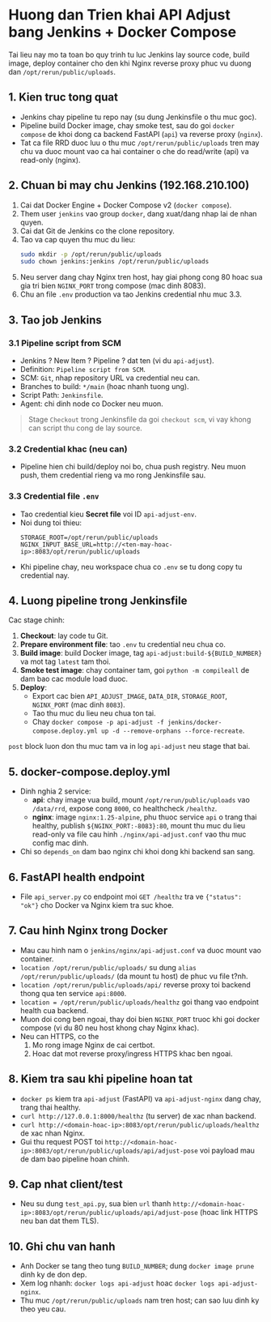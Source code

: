# Huong dan Trien khai API Adjust bang Jenkins + Docker Compose

Tai lieu nay mo ta toan bo quy trinh tu luc Jenkins lay source code, build image, deploy container cho den khi Nginx reverse proxy phuc vu duong dan `/opt/rerun/public/uploads`.

## 1. Kien truc tong quat
- Jenkins chay pipeline tu repo nay (su dung Jenkinsfile o thu muc goc).
- Pipeline build Docker image, chay smoke test, sau do goi `docker compose` de khoi dong ca backend FastAPI (`api`) va reverse proxy (`nginx`).
- Tat ca file RRD duoc luu o thu muc `/opt/rerun/public/uploads` tren may chu va duoc mount vao ca hai container o che do read/write (api) va read-only (nginx).

## 2. Chuan bi may chu Jenkins (192.168.210.100)
1. Cai dat Docker Engine + Docker Compose v2 (`docker compose`).
2. Them user `jenkins` vao group `docker`, dang xuat/dang nhap lai de nhan quyen.
3. Cai dat Git de Jenkins co the clone repository.
4. Tao va cap quyen thu muc du lieu:
   ```bash
   sudo mkdir -p /opt/rerun/public/uploads
   sudo chown jenkins:jenkins /opt/rerun/public/uploads
   ```
5. Neu server dang chay Nginx tren host, hay giai phong cong 80 hoac sua gia tri bien `NGINX_PORT` trong compose (mac dinh 8083).
6. Chu an file `.env` production va tao Jenkins credential nhu muc 3.3.

## 3. Tao job Jenkins
### 3.1 Pipeline script from SCM
- Jenkins ? New Item ? Pipeline ? dat ten (vi du `api-adjust`).
- Definition: `Pipeline script from SCM`.
- SCM: `Git`, nhap repository URL va credential neu can.
- Branches to build: `*/main` (hoac nhanh tuong ung).
- Script Path: `Jenkinsfile`.
- Agent: chi dinh node co Docker neu muon.

> Stage `Checkout` trong Jenkinsfile da goi `checkout scm`, vi vay khong can script thu cong de lay source.

### 3.2 Credential khac (neu can)
- Pipeline hien chi build/deploy noi bo, chua push registry. Neu muon push, them credential rieng va mo rong Jenkinsfile sau.

### 3.3 Credential file `.env`
- Tao credential kieu **Secret file** voi ID `api-adjust-env`.
- Noi dung toi thieu:
  ```env
  STORAGE_ROOT=/opt/rerun/public/uploads
  NGINX_INPUT_BASE_URL=http://<ten-may-hoac-ip>:8083/opt/rerun/public/uploads
  ```
- Khi pipeline chay, neu workspace chua co `.env` se tu dong copy tu credential nay.

## 4. Luong pipeline trong Jenkinsfile
Cac stage chinh:
1. **Checkout**: lay code tu Git.
2. **Prepare environment file**: tao `.env` tu credential neu chua co.
3. **Build image**: build Docker image, tag `api-adjust:build-${BUILD_NUMBER}` va mot tag `latest` tam thoi.
4. **Smoke test image**: chay container tam, goi `python -m compileall` de dam bao cac module load duoc.
5. **Deploy**:
   - Export cac bien `API_ADJUST_IMAGE`, `DATA_DIR`, `STORAGE_ROOT`, `NGINX_PORT` (mac dinh `8083`).
   - Tao thu muc du lieu neu chua ton tai.
   - Chay `docker compose -p api-adjust -f jenkins/docker-compose.deploy.yml up -d --remove-orphans --force-recreate`.

`post` block luon don thu muc tam va in log `api-adjust` neu stage that bai.

## 5. docker-compose.deploy.yml
- Dinh nghia 2 service:
  - **api**: chay image vua build, mount `/opt/rerun/public/uploads` vao `/data/rrd`, expose cong `8000`, co healthcheck `/healthz`.
  - **nginx**: image `nginx:1.25-alpine`, phu thuoc service `api` o trang thai healthy, publish `${NGINX_PORT:-8083}:80`, mount thu muc du lieu read-only va file cau hinh `./nginx/api-adjust.conf` vao thu muc config mac dinh.
- Chi so `depends_on` dam bao nginx chi khoi dong khi backend san sang.

## 6. FastAPI health endpoint
- File `api_server.py` co endpoint moi `GET /healthz` tra ve `{"status": "ok"}` cho Docker va Nginx kiem tra suc khoe.

## 7. Cau hinh Nginx trong Docker
- Mau cau hinh nam o `jenkins/nginx/api-adjust.conf` va duoc mount vao container.
- `location /opt/rerun/public/uploads/` su dung `alias /opt/rerun/public/uploads/` (da mount tu host) de phuc vu file t?nh.
- `location /opt/rerun/public/uploads/api/` reverse proxy toi backend thong qua ten service `api:8000`.
- `location = /opt/rerun/public/uploads/healthz` goi thang vao endpoint health cua backend.
- Muon doi cong ben ngoai, thay doi bien `NGINX_PORT` truoc khi goi docker compose (vi du 80 neu host khong chay Nginx khac).
- Neu can HTTPS, co the
  1. Mo rong image Nginx de cai certbot.
  2. Hoac dat mot reverse proxy/ingress HTTPS khac ben ngoai.

## 8. Kiem tra sau khi pipeline hoan tat
- `docker ps` kiem tra `api-adjust` (FastAPI) va `api-adjust-nginx` dang chay, trang thai healthy.
- `curl http://127.0.0.1:8000/healthz` (tu server) de xac nhan backend.
- `curl http://<domain-hoac-ip>:8083/opt/rerun/public/uploads/healthz` de xac nhan Nginx.
- Gui thu request POST toi `http://<domain-hoac-ip>:8083/opt/rerun/public/uploads/api/adjust-pose` voi payload mau de dam bao pipeline hoan chinh.

## 9. Cap nhat client/test
- Neu su dung `test_api.py`, sua bien `url` thanh `http://<domain-hoac-ip>:8083/opt/rerun/public/uploads/api/adjust-pose` (hoac link HTTPS neu ban dat them TLS).

## 10. Ghi chu van hanh
- Anh Docker se tang theo tung `BUILD_NUMBER`; dung `docker image prune` dinh ky de don dep.
- Xem log nhanh: `docker logs api-adjust` hoac `docker logs api-adjust-nginx`.
- Thu muc `/opt/rerun/public/uploads` nam tren host; can sao luu dinh ky theo yeu cau.
